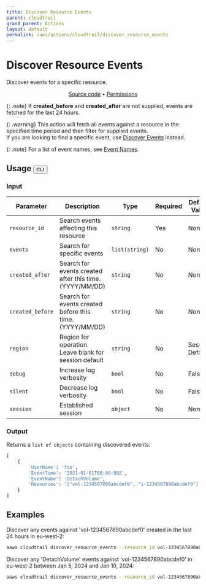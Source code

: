 ```yaml
---
title: Discover Resource Events
parent: cloudtrail
grand_parent: Actions
layout: default
permalink: /aws/actions/cloudtrail/discover_resource_events
---
```


# Discover Resource Events

Discover events for a specific resource.

<p align="center">
   <a href="https://github.com/avtomat-hub/avtomat-aws/tree/main/avtomat_aws/cloudtrail/discover_resource_events.py">Source code</a> •
   <a href="/aws/permissions/cloudtrail/discover_resource_events">Permissions</a>
</p>

{: .note}
If **created_before** and **created_after** are not supplied, events are fetched for the last 24 hours.

{: .warning}
This action will fetch all events against a resource in the specified time period and then filter for supplied
events.<br/>
If you are looking to find a specific event, use [Discover Events](/aws/actions/cloudtrail/discover_events) instead.

{: .note}
For a list of event names, see [Event Names](/aws/actions/cloudtrail/event_names).

## Usage <button id="toggleButton" class="btn fs-3" onclick="toggleTables()">CLI</button>

### Input

| Parameter        | Description                                              | Type           | Required | Default Value   |
|------------------|----------------------------------------------------------|----------------|----------|-----------------|
| `resource_id`    | Search events affecting this resource                    | `string`       | Yes      | None            |
| `events`         | Search for specific events                               | `list(string)` | No       | None            |
| `created_after`  | Search for events created after this time. (YYYY/MM/DD)  | `string`       | No       | None            |
| `created_before` | Search for events created before this time. (YYYY/MM/DD) | `string`       | No       | None            |
| `region`         | Region for operation. Leave blank for session default    | `string`       | No       | Session Default |
| `debug`          | Increase log verbosity                                   | `bool`         | No       | False           |
| `silent`         | Decrease log verbosity                                   | `bool`         | No       | False           |
| `session`        | Established session                                      | `object`       | No       | None            |                           

### Output

Returns a `list of objects` containing discovered events:

```python
[
    {
        'UserName': 'foo',
        'EventTime': '2021-01-01T00:00:00Z',
        'EventName': 'DetachVolume',
        'Resources': '["vol-1234567890abcdef0", "i-1234567890abcdef0"]'
    }
]
```

<div markdown="1" id="cli" style="display: block;">

## Examples

Discover any events against 'vol-1234567890abcdef0' created in the last 24 hours in eu-west-2:

```bash
aaws cloudtrail discover_resource_events --resource_id vol-1234567890abcdef0 --region eu-west-2
```

Discover any 'DetachVolume' events against 'vol-1234567890abcdef0' in eu-west-2 between Jan 5, 2024 and Jan 10, 2024:

```bash
aaws cloudtrail discover_resource_events --resource_id vol-1234567890abcdef0 --events DetachVolume --created_before 2024/01/10 --created_after 2024/01/05 --region eu-west-2
```

</div>

<div markdown="1" id="prog" style="display: none;">

## Examples

Discover any events against 'vol-1234567890abcdef0' created in the last 24 hours in eu-west-2:

```python
from avtomat_aws import cloudtrail

response = cloudtrail.discover_resource_events(resource_id="vol-1234567890abcdef0", region="eu-west-2")
```

Discover any 'DetachVolume' events against 'vol-1234567890abcdef0' in eu-west-2 between Jan 5, 2024 and Jan 10, 2024:

```python
from avtomat_aws import cloudtrail

response = cloudtrail.discover_resource_events(resource_id="vol-1234567890abcdef0",
                                               events=["DetachVolume"],
                                               created_before="2024/01/10",
                                               created_after="2024/01/05",
                                               region="eu-west-2")
```

</div>

<script>
  function toggleTables() {
    var cli = document.getElementById("cli");
    var prog = document.getElementById("prog");
    var toggleButton = document.getElementById("toggleButton");
    if (cli.style.display === "none") {
      cli.style.display = "block";
      prog.style.display = "none";
      toggleButton.innerHTML = "CLI";
    } else {
      cli.style.display = "none";
      prog.style.display = "block";
      toggleButton.innerHTML = "Programmatic";
    } 
  }
</script>
